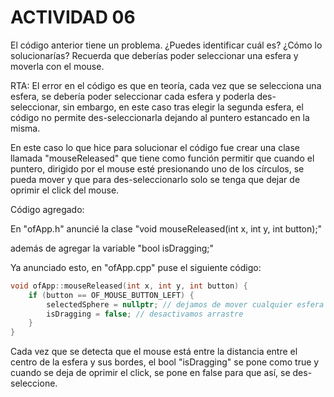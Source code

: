 # ACTIVIDAD 06

El código anterior tiene un problema. ¿Puedes identificar cuál es? ¿Cómo lo solucionarías? Recuerda que deberías poder seleccionar una esfera y moverla con el mouse.

RTA: El error en el código es que en teoría, cada vez que se selecciona una esfera, se debería poder seleccionar cada esfera y poderla des-seleccionar, sin embargo, en este caso tras elegir la segunda esfera, el código no permite des-seleccionarla dejando al puntero estancado en la misma.

En este caso lo que hice para solucionar el código fue crear una clase llamada "mouseReleased" que tiene como función permitir que cuando el puntero, dirigido por el mouse esté presionando uno de los círculos, se pueda mover y que para des-seleccionarlo solo se tenga que dejar de oprimir el click del mouse.

Código agregado:

En "ofApp.h" anuncié la clase "void mouseReleased(int x, int y, int button);"

además de agregar la variable "bool isDragging;"

Ya anunciado esto, en "ofApp.cpp" puse el siguiente código:

```C++
void ofApp::mouseReleased(int x, int y, int button) {
	if (button == OF_MOUSE_BUTTON_LEFT) {
		selectedSphere = nullptr; // dejamos de mover cualquier esfera
		isDragging = false; // desactivamos arrastre
	}
}
```
Cada vez que se detecta que el mouse está entre la distancia entre el centro de la esfera y sus bordes, el bool "isDragging" se pone como true y cuando se deja de oprimir el click, se pone en false para que así, se des-seleccione.